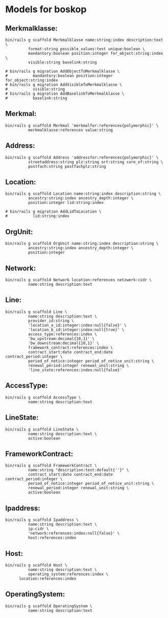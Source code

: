Models for boskop
=================

Merkmalklasse:
--------------

    bin/rails g scaffold Merkmalklasse name:string:index description:text \
              format:string possible_values:text unique:boolean \
              mandantory:boolean position:integer for_object:string:index \
              visible:string baselink:string

    # bin/rails g migration AddObjectToMerkmalklasse \
    #           mandantory:boolean position:integer for_object:string:index
    # bin/rails g migration AddVisibleToMerkmalklasse \
    #           visible:string
    # bin/rails g migration AddBaselinkToMerkmalklasse \
    #           baselink:string

Merkmal:
--------

    bin/rails g scaffold Merkmal 'merkmalfor:references{polymorphic}' \
              merkmalklasse:references value:string

Address:
--------

    bin/rails g scaffold Address 'addressfor:references{polymorphic}' \
              streetaddress:string plz:string ort:string care_of:string \
              postfach:string postfachplz:string

Location:
---------

    bin/rails g scaffold Location name:string:index description:string \
              ancestry:string:index ancestry_depth:integer \
              position:integer lid:string:index

    # bin/rails g migration AddLidToLocation \
    #           lid:string:index

OrgUnit:
---------

    bin/rails g scaffold OrgUnit name:string:index description:string \
              ancestry:string:index ancestry_depth:integer \
              position:integer

Network:
--------

    bin/rails g scaffold Network location:references netzwerk:cidr \
              name:string description:text


Line:
-----

    bin/rails g scaffold Line \
              name:string description:text \
              provider_id:string \
              'location_a_id:integer:index:null{false}' \
              'location_b_id:integer:index:null{true}' \
              access_type:references:index \
              'bw_upstream:decimal{10,1}' \
              'bw_downstream:decimal{10,1}' \
              framework_contract:references:index \
              contract_start:date contract_end:date contract_period:integer \
              period_of_notice:integer period_of_notice_unit:string \
              renewal_period:integer renewal_unit:string \
              'line_state:references:index:null{false}'

AccessType:
----------- 

    bin/rails g scaffold AccessType \
              name:string description:text

LineState:
----------- 

    bin/rails g scaffold LineState \
              name:string description:text \
              active:boolean

FrameworkContract:
-----------------

    bin/rails g scaffold FrameworkContract \
              name:string "description:text:default{''}" \
              contract_start:date contract_end:date contract_period:integer \
              period_of_notice:integer period_of_notice_unit:string \
              renewal_period:integer renewal_unit:string \
              active:boolean

Ipaddress:
----------

    bin/rails g scaffold Ipaddress \
              name:string description:text \
              ip:cidr \
              'network:references:index:null{false}' \
              host:references:index

Host:
-----

    bin/rails g scaffold Host \
              name:string description:text \
              operating_system:references:index \
	      location:references:index

OperatingSystem:
----------------

    bin/rails g scaffold OperatingSystem \
              name:string description:text


